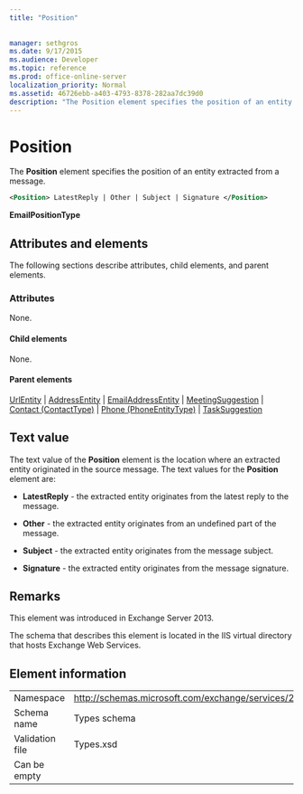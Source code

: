 ```yaml
---
title: "Position"
 
 
manager: sethgros
ms.date: 9/17/2015
ms.audience: Developer
ms.topic: reference
ms.prod: office-online-server
localization_priority: Normal
ms.assetid: 46726ebb-a403-4793-8378-282aa7dc39d0
description: "The Position element specifies the position of an entity extracted from a message."
---
```


# Position

The **Position** element specifies the position of an entity extracted from a message. 
  
```XML
<Position> LatestReply | Other | Subject | Signature </Position>
```

 **EmailPositionType**
## Attributes and elements

The following sections describe attributes, child elements, and parent elements.
  
### Attributes

None.
  
#### Child elements

None.
  
#### Parent elements

[UrlEntity](urlentity.md) | [AddressEntity](addressentity.md) | [EmailAddressEntity](emailaddressentity.md) | [MeetingSuggestion](meetingsuggestion.md) | [Contact (ContactType)](contact-contacttype.md) | [Phone (PhoneEntityType)](phone-phoneentitytype.md) | [TaskSuggestion](tasksuggestion.md)
  
## Text value

The text value of the **Position** element is the location where an extracted entity originated in the source message. The text values for the **Position** element are: 
  
- **LatestReply** - the extracted entity originates from the latest reply to the message. 
    
- **Other** - the extracted entity originates from an undefined part of the message. 
    
- **Subject** - the extracted entity originates from the message subject. 
    
- **Signature** - the extracted entity originates from the message signature. 
    
## Remarks

This element was introduced in Exchange Server 2013.
  
The schema that describes this element is located in the IIS virtual directory that hosts Exchange Web Services.
  
## Element information

|||
|:-----|:-----|
|Namespace  <br/> |http://schemas.microsoft.com/exchange/services/2006/types  <br/> |
|Schema name  <br/> |Types schema  <br/> |
|Validation file  <br/> |Types.xsd  <br/> |
|Can be empty  <br/> ||
   

